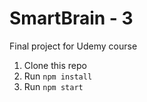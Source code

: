 # SmartBrain - 3
Final project for Udemy course

1. Clone this repo
2. Run `npm install`
3. Run `npm start`
